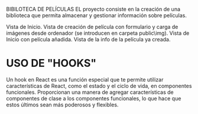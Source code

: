 BIBILOTECA DE PELÍCULAS
EL proyecto consiste en la creación de una  biblioteca que permita almacenar y gestionar información sobre películas.

Vista de Inicio.
Vista de creación de película con formulario y carga de imágenes desde ordenador (se introducen en carpeta public\img).
Vista de Inicio con película añadida.
Vista de la info de la película ya creada.

# USO DE "HOOKS"
Un hook en React es una función especial que te permite utilizar características de React, como el estado y el ciclo de vida, en componentes funcionales.
Proporcionan una manera de agregar características de componentes de clase a los componentes funcionales, lo que hace que estos últimos sean más poderosos y flexibles.